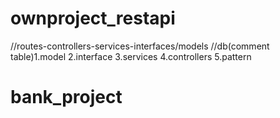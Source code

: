 # ownproject_restapi

//routes-controllers-services-interfaces/models
//db(comment table)1.model 2.interface 3.services 4.controllers 5.pattern
# bank_project
